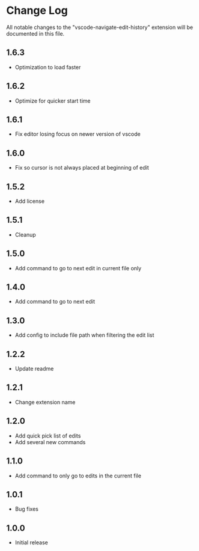 # Change Log

All notable changes to the "vscode-navigate-edit-history" extension will be documented in this file.

## 1.6.3

- Optimization to load faster

## 1.6.2

- Optimize for quicker start time

## 1.6.1

- Fix editor losing focus on newer version of vscode

## 1.6.0

- Fix so cursor is not always placed at beginning of edit

## 1.5.2

- Add license

## 1.5.1

- Cleanup

## 1.5.0

- Add command to go to next edit in current file only

## 1.4.0

- Add command to go to next edit

## 1.3.0

- Add config to include file path when filtering the edit list

## 1.2.2

- Update readme

## 1.2.1

- Change extension name

## 1.2.0

- Add quick pick list of edits
- Add several new commands

## 1.1.0

- Add command to only go to edits in the current file

## 1.0.1

- Bug fixes

## 1.0.0

- Initial release
